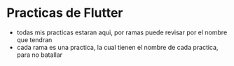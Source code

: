 # Practicas de Flutter

- todas mis practicas estaran aqui, por ramas puede revisar por el nombre que tendran
- cada rama es una practica, la cual tienen el nombre de cada practica, para no batallar
